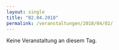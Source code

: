 ```yaml
---
layout: single
title: "02.04.2018"
permalink: /veranstaltungen/2018/04/02/
---
```


Keine Veranstaltung an diesem Tag.
